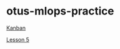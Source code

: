 # otus-mlops-practice

[Kanban](https://github.com/users/mikhail-fedotovsky/projects/1)

[Lesson 5](/Lesson%205/practice.md)
